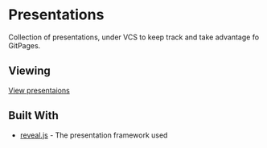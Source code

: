 # Presentations

Collection of presentations, under VCS to keep track and take advantage fo GitPages.

## Viewing

[View presentaions](cmcneal.github.io/presentations/index.html)

## Built With

* [reveal.js](http://lab.hakim.se/reveal-js/#/) - The presentation framework used
